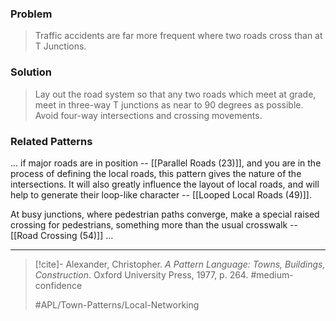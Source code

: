 ### Problem
>Traffic accidents are far more frequent where two roads cross than at T Junctions.

### Solution
>Lay out the road system so that any two roads which meet at grade, meet in three-way T junctions as near to 90 degrees as possible. Avoid four-way intersections and crossing movements.

### Related Patterns
... if major roads are in position -- [[Parallel Roads (23)]], and you are in the process of defining the local roads, this pattern gives the nature of the intersections. It will also greatly influence the layout of local roads, and will help to generate their loop-like character -- [[Looped Local Roads (49)]].

At busy junctions, where pedestrian paths converge, make a special raised crossing for pedestrians, something more than the usual crosswalk -- [[Road Crossing (54)]] ...

---

> [!cite]- Alexander, Christopher. _A Pattern Language: Towns, Buildings, Construction_. Oxford University Press, 1977, p. 264.
> #medium-confidence
>
> #APL/Town-Patterns/Local-Networking

